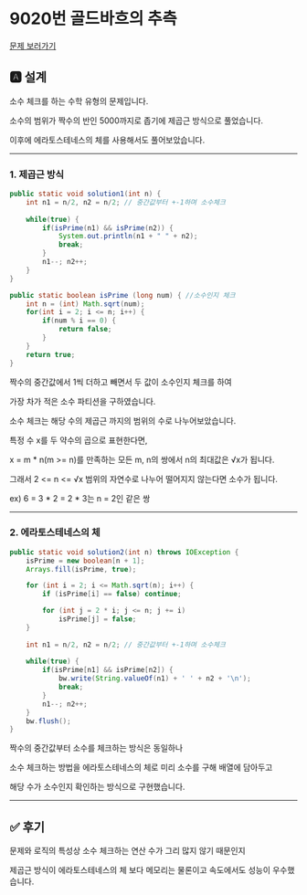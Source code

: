 # 9020번 골드바흐의 추측
[문제 보러가기](https://www.acmicpc.net/problem/9020)

## 🅰 설계

소수 체크를 하는 수학 유형의 문제입니다.

소수의 범위가 짝수의 반인 5000까지로 좁기에 제곱근 방식으로 풀었습니다.

이후에 에라토스테네스의 체를 사용해서도 풀어보았습니다.

---

### 1. 제곱근 방식

```java
public static void solution1(int n) {
	int n1 = n/2, n2 = n/2; // 중간값부터 +-1하며 소수체크
	
	while(true) {
		if(isPrime(n1) && isPrime(n2)) {
			System.out.println(n1 + " " + n2);
			break;
		}
		n1--; n2++;
	}		
}

public static boolean isPrime (long num) { //소수인지 체크
	int n = (int) Math.sqrt(num);
	for(int i = 2; i <= n; i++) {
		if(num % i == 0) {
			return false;
		}	
	}
	return true;
}
```
짝수의 중간값에서 1씩 더하고 빼면서 두 값이 소수인지 체크를 하여

가장 차가 적은 소수 파티션을 구하였습니다.

소수 체크는 해당 수의 제곱근 까지의 범위의 수로 나누어보았습니다.


특정 수 x를 두 약수의 곱으로 표현한다면,

x = m * n(m >= n)를 만족하는 모든 m, n의 쌍에서 n의 최대값은 √x가 됩니다. 

그래서 2 <= n <= √x 범위의 자연수로 나누어 떨어지지 않는다면 소수가 됩니다. 

ex) 6 = 3 * 2 = 2 * 3는 n = 2인 같은 쌍

---

### 2. 에라토스테네스의 체

```java
public static void solution2(int n) throws IOException {
	isPrime = new boolean[n + 1];
	Arrays.fill(isPrime, true);

	for (int i = 2; i <= Math.sqrt(n); i++) {
		if (isPrime[i] == false) continue;

		for (int j = 2 * i; j <= n; j += i) 
			isPrime[j] = false;		
	}
	
	int n1 = n/2, n2 = n/2; // 중간값부터 +-1하며 소수체크
	
	while(true) {
		if(isPrime[n1] && isPrime[n2]) {
			bw.write(String.valueOf(n1) + ' ' + n2 + '\n');
			break;
		}
		n1--; n2++;
	}
	bw.flush();
}
```
짝수의 중간값부터 소수를 체크하는 방식은 동일하나

소수 체크하는 방법을 에라토스테네스의 체로 미리 소수를 구해 배열에 담아두고

해당 수가 소수인지 확인하는 방식으로 구현했습니다.

---

## ✅ 후기
문제와 로직의 특성상 소수 체크하는 연산 수가 그리 많지 않기 때문인지 

제곱근 방식이 에라토스테네스의 체 보다 메모리는 물론이고 속도에서도 성능이 우수했습니다.
